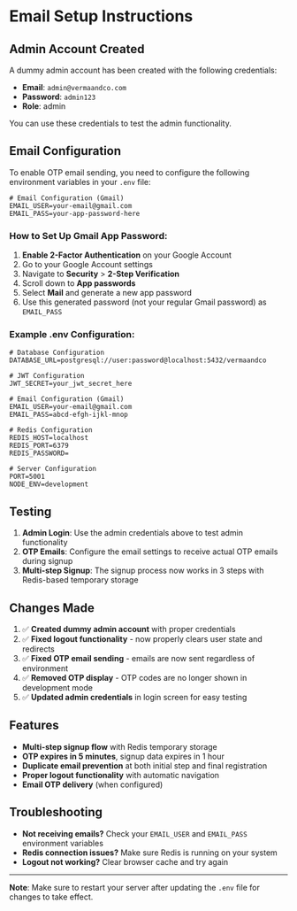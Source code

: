 # Email Setup Instructions

## Admin Account Created

A dummy admin account has been created with the following credentials:
- **Email**: `admin@vermaandco.com`
- **Password**: `admin123`
- **Role**: admin

You can use these credentials to test the admin functionality.

## Email Configuration

To enable OTP email sending, you need to configure the following environment variables in your `.env` file:

```env
# Email Configuration (Gmail)
EMAIL_USER=your-email@gmail.com
EMAIL_PASS=your-app-password-here
```

### How to Set Up Gmail App Password:

1. **Enable 2-Factor Authentication** on your Google Account
2. Go to your Google Account settings
3. Navigate to **Security** > **2-Step Verification**
4. Scroll down to **App passwords**
5. Select **Mail** and generate a new app password
6. Use this generated password (not your regular Gmail password) as `EMAIL_PASS`

### Example .env Configuration:

```env
# Database Configuration
DATABASE_URL=postgresql://user:password@localhost:5432/vermaandco

# JWT Configuration
JWT_SECRET=your_jwt_secret_here

# Email Configuration (Gmail)
EMAIL_USER=your-email@gmail.com
EMAIL_PASS=abcd-efgh-ijkl-mnop

# Redis Configuration
REDIS_HOST=localhost
REDIS_PORT=6379
REDIS_PASSWORD=

# Server Configuration
PORT=5001
NODE_ENV=development
```

## Testing

1. **Admin Login**: Use the admin credentials above to test admin functionality
2. **OTP Emails**: Configure the email settings to receive actual OTP emails during signup
3. **Multi-step Signup**: The signup process now works in 3 steps with Redis-based temporary storage

## Changes Made

1. ✅ **Created dummy admin account** with proper credentials
2. ✅ **Fixed logout functionality** - now properly clears user state and redirects
3. ✅ **Fixed OTP email sending** - emails are now sent regardless of environment
4. ✅ **Removed OTP display** - OTP codes are no longer shown in development mode
5. ✅ **Updated admin credentials** in login screen for easy testing

## Features

- **Multi-step signup flow** with Redis temporary storage
- **OTP expires in 5 minutes**, signup data expires in 1 hour
- **Duplicate email prevention** at both initial step and final registration
- **Proper logout functionality** with automatic navigation
- **Email OTP delivery** (when configured)

## Troubleshooting

- **Not receiving emails?** Check your `EMAIL_USER` and `EMAIL_PASS` environment variables
- **Redis connection issues?** Make sure Redis is running on your system
- **Logout not working?** Clear browser cache and try again

---

**Note**: Make sure to restart your server after updating the `.env` file for changes to take effect. 